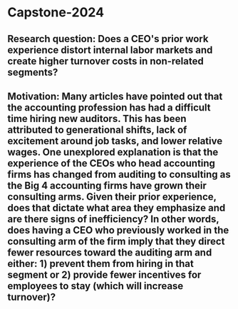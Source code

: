 # Capstone-2024

## Research question: Does a CEO's prior work experience distort internal labor markets and create higher turnover costs in non-related segments?
## Motivation: Many articles have pointed out that the accounting profession has had a difficult time hiring new auditors. This has been attributed to generational shifts, lack of excitement around job tasks, and lower relative wages. One unexplored explanation is that the experience of the CEOs who head accounting firms has changed from auditing to consulting as the Big 4 accounting firms have grown their consulting arms. Given their prior experience, does that dictate what area they emphasize and are there signs of inefficiency? In other words, does having a CEO who previously worked in the consulting arm of the firm imply that they direct fewer resources toward the auditing arm and either: 1) prevent them from hiring in that segment or 2) provide fewer incentives for employees to stay (which will increase turnover)?
